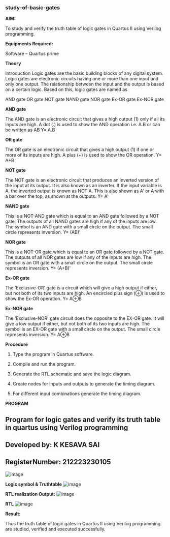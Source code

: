 ### study-of-basic-gates

**AIM:** 

To study and verify the truth table of logic gates in Quartus II using Verilog programming.

**Equipments Required:**

Software – Quartus prime 

**Theory**

Introduction Logic gates are the basic building blocks of any digital system. Logic gates are electronic circuits having one or more than one input and only one output. The relationship between the input and the output is based on a certain logic. Based on this, logic gates are named as

AND gate OR gate NOT gate NAND gate NOR gate Ex-OR gate Ex-NOR gate

**AND gate**

The AND gate is an electronic circuit that gives a high output (1) only if all its inputs are high. A dot (.) is used to show the AND operation i.e. A.B or can be written as AB
Y= A.B

**OR gate** 

The OR gate is an electronic circuit that gives a high output (1) if one or more of its inputs are high. A plus (+) is used to show the OR operation.
Y= A+B

**NOT gate**

The NOT gate is an electronic circuit that produces an inverted version of the input at its output. It is also known as an inverter. If the input variable is A, the inverted output is known as NOT A. This is also shown as A' or A with a bar over the top, as shown at the outputs.
Y= A'

**NAND gate**

This is a NOT-AND gate which is equal to an AND gate followed by a NOT gate. The outputs of all NAND gates are high if any of the inputs are low. The symbol is an AND gate with a small circle on the output. The small circle represents inversion.
Y= (AB)’

**NOR gate**

This is a NOT-OR gate which is equal to an OR gate followed by a NOT gate. The outputs of all NOR gates are low if any of the inputs are high. The symbol is an OR gate with a small circle on the output. The small circle represents inversion.
Y= (A+B)’

**Ex-OR gate**

The 'Exclusive-OR' gate is a circuit which will give a high output if either, but not both of its two inputs are high. An encircled plus sign (⊕) is used to show the Ex-OR operation.
Y= A⊕B

**Ex-NOR gate**

The 'Exclusive-NOR' gate circuit does the opposite to the EX-OR gate. It will give a low output if either, but not both of its two inputs are high. The symbol is an EX-OR gate with a small circle on the output. The small circle represents inversion.
Y= A⊕B

**Procedure** 

1.	Type the program in Quartus software.

2.	Compile and run the program.

3.	Generate the RTL schematic and save the logic diagram.

4.	Create nodes for inputs and outputs to generate the timing diagram.

5.	For different input combinations generate the timing diagram.


**PROGRAM**

## Program for logic gates and verify its truth table in quartus using Verilog programming

## Developed by: K KESAVA SAI
## RegisterNumber: 212223230105
![image](https://github.com/Kesavasai20/study-of-basic-gates/assets/138849303/3cab04f9-076d-4248-841f-518813d2c90e)

 
**Logic symbol & Truthtable**
![image](https://github.com/Kesavasai20/study-of-basic-gates/assets/138849303/b4c8d55b-1c86-4255-853a-55ed8bdb0728)

**RTL realization Output:** 
![image](https://github.com/Kesavasai20/study-of-basic-gates/assets/138849303/f2fa819f-b353-43a9-a590-9cf4d35198f2)

**RTL**
![image](https://github.com/Kesavasai20/study-of-basic-gates/assets/138849303/9cf3cda0-cb65-4760-98af-d5e63d35d5f7)

**Result:**

Thus the truth table of logic gates in Quartus II using Verilog programming are studied, verified and executed successfully.
